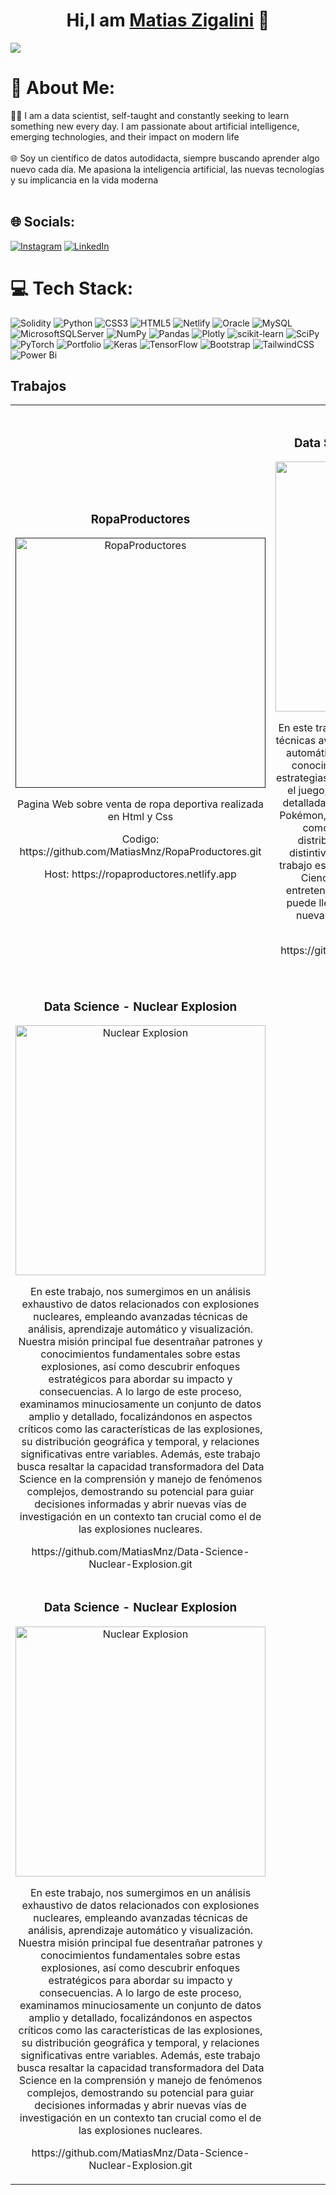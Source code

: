 <div align="center">
<h1 align="center">Hi,I am <a href="https://aristi.dev">Matias Zigalini</a> 👋</h1>
</div>
<img src="https://i.imgur.com/Z2Q2Cnb.jpg">

# 💫 About Me:
👨‍💻 I am a data scientist, self-taught and constantly seeking to learn something new every day. I am passionate about artificial intelligence, emerging technologies, and their impact on modern life<br><br>🌐 Soy un científico de datos autodidacta, siempre buscando aprender algo nuevo cada día. Me apasiona la inteligencia artificial, las nuevas tecnologías y su implicancia en la vida moderna<br><br>


## 🌐 Socials:
[![Instagram](https://img.shields.io/badge/Instagram-%23E4405F.svg?logo=Instagram&logoColor=white)](https://instagram.com/matyzigalini) [![LinkedIn](https://img.shields.io/badge/LinkedIn-%230077B5.svg?logo=linkedin&logoColor=white)](https://linkedin.com/in/matiaszigalini) 

# 💻 Tech Stack:
![Solidity](https://img.shields.io/badge/Solidity-%23363636.svg?style=for-the-badge&logo=solidity&logoColor=white) ![Python](https://img.shields.io/badge/python-3670A0?style=for-the-badge&logo=python&logoColor=ffdd54) ![CSS3](https://img.shields.io/badge/css3-%231572B6.svg?style=for-the-badge&logo=css3&logoColor=white) ![HTML5](https://img.shields.io/badge/html5-%23E34F26.svg?style=for-the-badge&logo=html5&logoColor=white) ![Netlify](https://img.shields.io/badge/netlify-%23000000.svg?style=for-the-badge&logo=netlify&logoColor=#00C7B7) ![Oracle](https://img.shields.io/badge/Oracle-F80000?style=for-the-badge&logo=oracle&logoColor=white) ![MySQL](https://img.shields.io/badge/mysql-%2300f.svg?style=for-the-badge&logo=mysql&logoColor=white) ![MicrosoftSQLServer](https://img.shields.io/badge/Microsoft%20SQL%20Sever-CC2927?style=for-the-badge&logo=microsoft%20sql%20server&logoColor=white) ![NumPy](https://img.shields.io/badge/numpy-%23013243.svg?style=for-the-badge&logo=numpy&logoColor=white) ![Pandas](https://img.shields.io/badge/pandas-%23150458.svg?style=for-the-badge&logo=pandas&logoColor=white) ![Plotly](https://img.shields.io/badge/Plotly-%233F4F75.svg?style=for-the-badge&logo=plotly&logoColor=white) ![scikit-learn](https://img.shields.io/badge/scikit--learn-%23F7931E.svg?style=for-the-badge&logo=scikit-learn&logoColor=white) ![SciPy](https://img.shields.io/badge/SciPy-%230C55A5.svg?style=for-the-badge&logo=scipy&logoColor=%white) ![PyTorch](https://img.shields.io/badge/PyTorch-%23EE4C2C.svg?style=for-the-badge&logo=PyTorch&logoColor=white) ![Portfolio](https://img.shields.io/badge/Portfolio-%23000000.svg?style=for-the-badge&logo=firefox&logoColor=#FF7139) ![Keras](https://img.shields.io/badge/Keras-%23D00000.svg?style=for-the-badge&logo=Keras&logoColor=white) ![TensorFlow](https://img.shields.io/badge/TensorFlow-%23FF6F00.svg?style=for-the-badge&logo=TensorFlow&logoColor=white) ![Bootstrap](https://img.shields.io/badge/bootstrap-%23563D7C.svg?style=for-the-badge&logo=bootstrap&logoColor=white) ![TailwindCSS](https://img.shields.io/badge/tailwindcss-%2338B2AC.svg?style=for-the-badge&logo=tailwind-css&logoColor=white)
![Power Bi](https://img.shields.io/badge/power_bi-F2C811?style=for-the-badge&logo=powerbi&logoColor=black)
## Trabajos
<table>
<tr>
<td width="50%">
<h3 align="center">RopaProductores</h3>
<div align="center">
<a href=""https://github.com/MatiasMnz/RopaProductores.git"><img src="https://i.imgur.com/uErKdgH.png" width="400" alt="RopaProductores"></a>
<p>
</p>
<p>Pagina Web sobre venta de ropa deportiva realizada en Html y Css </p>
  <p> Codigo: https://github.com/MatiasMnz/RopaProductores.git</p>
  <p> Host: https://ropaproductores.netlify.app</p>
</div>
                                                                                      
</td>

<td width="50%">
               <br>
<h3 align="center">Data Science-VideoJuego-Pokemon</h3>
<div align="center">                                       
<a href="https://github.com/MatiasMnz/Trabajo-Completo-Data-Science-Videojuego.git" target="_blank"><img src="https://i.imgur.com/57rpIQs.png" width="400" alt="Data Science"></a>
<br>
<p>
</p>
</p>En este trabajo nuestro objetivo principal fue utilizar técnicas avanzadas de análisis de datos, aprendizaje automático y visualización para obtener valiosos conocimientos sobre los Pokémon y descubrir estrategias efectivas para vencer a los oponentes en el juego, A lo largo de este proceso, exploramos detalladamente un conjunto de datos completo de Pokémon, donde nos enfocamos en aspectos clave como las estadísticas de los Pokémon, su distribución, correlaciones y características distintivas, una de las ideas adicionales de este trabajo es demostrar la potencia y versatilidad de la Ciencia de Datos aplicada a un entorno de entretenimiento, mostrando cómo esta disciplina puede llevarnos a superar obstáculos y alcanzar nuevas metas en cualquier ámbito de la vida moderna </p>
  </p>https://github.com/MatiasMnz/Trabajo-Completo-Data-Science-Videojuego.git</p>
</div>                                                             
                                                                                
</div>

<tr>
<td width="50%">
<h3 align="center">Data Science - Nuclear Explosion</h3>
<div align="center">
<a href="https://github.com/MatiasMnz/Data-Science-Nuclear-Explosion.git"><img src="https://i.imgur.com/3la3gvj.png" width="400" alt="Nuclear Explosion"></a>
<p>
</p>
<p>En este trabajo, nos sumergimos en un análisis exhaustivo de datos relacionados con explosiones nucleares, empleando avanzadas técnicas de análisis, aprendizaje automático y visualización. Nuestra misión principal fue desentrañar patrones y conocimientos fundamentales sobre estas explosiones, así como descubrir enfoques estratégicos para abordar su impacto y consecuencias. A lo largo de este proceso, examinamos minuciosamente un conjunto de datos amplio y detallado, focalizándonos en aspectos críticos como las características de las explosiones, su distribución geográfica y temporal, y relaciones significativas entre variables. Además, este trabajo busca resaltar la capacidad transformadora del Data Science en la comprensión y manejo de fenómenos complejos, demostrando su potencial para guiar decisiones informadas y abrir nuevas vías de investigación en un contexto tan crucial como el de las explosiones nucleares. </p>
  <p>https://github.com/MatiasMnz/Data-Science-Nuclear-Explosion.git</p>
 
</div>
</div>

<tr>
<td width="50%">
<h3 align="center">Data Science - Nuclear Explosion</h3>
<div align="center">
<a href="https://github.com/MatiasMnz/Data-Science-Nuclear-Explosion.git"><img src="https://i.imgur.com/3la3gvj.png" width="400" alt="Nuclear Explosion"></a>
<p>
</p>
<p>En este trabajo, nos sumergimos en un análisis exhaustivo de datos relacionados con explosiones nucleares, empleando avanzadas técnicas de análisis, aprendizaje automático y visualización. Nuestra misión principal fue desentrañar patrones y conocimientos fundamentales sobre estas explosiones, así como descubrir enfoques estratégicos para abordar su impacto y consecuencias. A lo largo de este proceso, examinamos minuciosamente un conjunto de datos amplio y detallado, focalizándonos en aspectos críticos como las características de las explosiones, su distribución geográfica y temporal, y relaciones significativas entre variables. Además, este trabajo busca resaltar la capacidad transformadora del Data Science en la comprensión y manejo de fenómenos complejos, demostrando su potencial para guiar decisiones informadas y abrir nuevas vías de investigación en un contexto tan crucial como el de las explosiones nucleares. </p>
  <p>https://github.com/MatiasMnz/Data-Science-Nuclear-Explosion.git</p>
 
</div>
                                                                                      
</td>
                                                                  
<!-- Proudly created with GPRM ( https://gprm.itsvg.in ) -->
